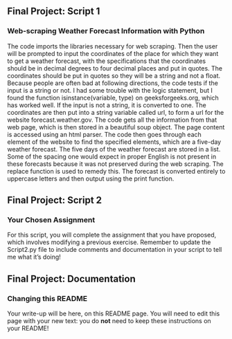 ## Final Project: Script 1
### Web-scraping Weather Forecast Information with Python
The code imports the libraries necessary for web scraping. Then the user will be prompted to input the coordinates of the place for which they want to get a weather forecast, with the specifications that the coordinates should be in decimal degrees to four decimal places and put in quotes. The coordinates should be put in quotes so they will be a string and not a float. Because people are often bad at following directions, the code tests if the input is a string or not. I had some trouble with the logic statement, but I found the function isinstance(variable, type) on geeksforgeeks.org, which has worked well. If the input is not a string, it is converted to one. The coordinates are then put into a string variable called url, to form a url for the website forecast.weather.gov. The code gets all the information from that web page, which is then stored in a beautiful soup object. The page content is accessed using an html parser. The code then goes through each element of the website to find the specified elements, which are a five-day weather forecast. The five days of the weather forecast are stored in a list. Some of the spacing one would expect in proper English is not present in these forecasts because it was not preserved during the web scraping. The replace function is used to remedy this. The forecast is converted entirely to uppercase letters and then output using the print function.

## Final Project: Script 2
### Your Chosen Assignment
For this script, you will complete the assignment that you have proposed, which involves modifying a previous exercise. Remember to update the Script2.py file to include comments and documentation in your script to tell me what it’s doing!

## Final Project: Documentation
### Changing this README
Your write-up will be here, on this README page. You will need to edit this page with your new text: you do **not** need to keep these instructions on your README! 
